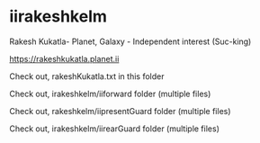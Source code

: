 # iirakeshkelm

Rakesh Kukatla- Planet, Galaxy - Independent interest (Suc-king)

https://rakeshkukatla.planet.ii

Check out, rakeshKukatla.txt in this folder

Check out, irakeshkelm/iiforward folder (multiple files)

Check out, rakeshkelm/iipresentGuard folder (multiple files)

Check out, irakeshkelm/iirearGuard folder (multiple files)

